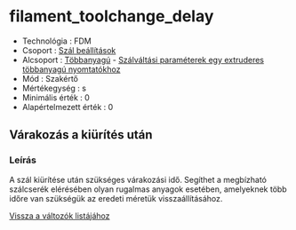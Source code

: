 # filament\_toolchange\_delay

* Technológia : FDM
* Csoport : [Szál beállítások](../filament_settings/filament_settings.md)
* Alcsoport : [Többanyagú](../filament_settings/filament_settings.md#multimatériaux) - [Szálváltási paraméterek egy extruderes többanyagú nyomtatókhoz](filament_toolchange_delay.md)
* Mód : Szakértő
* Mértékegység : s
* Minimális érték :  0
* Alapértelmezett érték : 0

## Várakozás a kiürítés után

### Leírás

A szál kiürítése után szükséges várakozási idő. Segíthet a megbízható szálcserék elérésében olyan rugalmas anyagok esetében, amelyeknek több időre van szükségük az eredeti méretük visszaállításához.

[Vissza a változók listájához](/)

